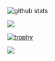 
![github stats](https://github-readme-stats.vercel.app/api?username=itz-MK-302&show_icons=true&include_all_commits=true&theme=chartreuse-dark&cache_seconds=3200)

<img src="https://github-readme-stats.anuraghazra1.vercel.app/api/top-langs/?username=itz-MK-302&layout=compact&theme=chartreuse-dark" />

[![trophy](https://github-profile-trophy.vercel.app/?username=itz-MK-302)](https://github.com/itz-MK-302/github-profile-trophy)

![](https://komarev.com/ghpvc/?username=itz-MK-302)
